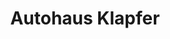 ---
title: "Autohaus Klapfer"
url: /eisenerz/autohaus-klapfer-krumpentaler-strasse/
shop: Autowerkstatt
---